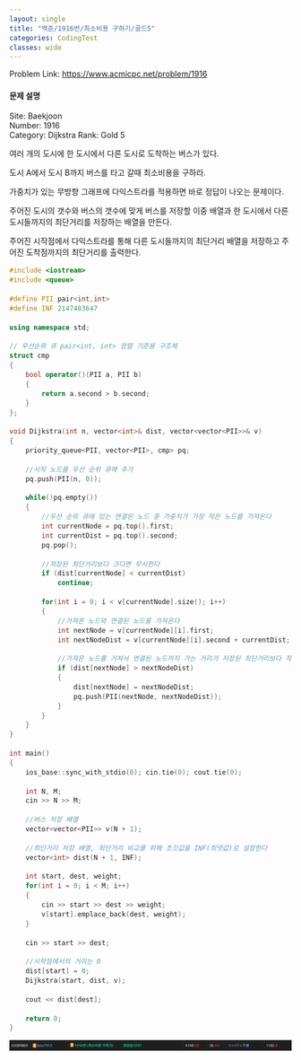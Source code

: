 ```yaml
---
layout: single
title: "백준/1916번/최소비용 구하기/골드5"
categories: CodingTest
classes: wide
---
```


Problem Link: <https://www.acmicpc.net/problem/1916>

#### 문제 설명

Site: Baekjoon   
Number: 1916   
Category: Dijkstra
Rank: Gold 5

여러 개의 도시에 한 도시에서 다른 도시로 도착하는 버스가 있다.

도시 A에서 도시 B까지 버스를 타고 갈때 최소비용을 구하라.

가중치가 있는 무방향 그래프에 다익스트라를 적용하면 바로 정답이 나오는 문제이다.

주어진 도시의 갯수와 버스의 갯수에 맞게 버스를 저장할 이중 배열과 한 도시에서 다른 도시들까지의 최단거리를 저장하는 배열을 만든다.

주어진 시작점에서 다익스트라를 통해 다른 도시들까지의 최단거리 배열을 저장하고 주어진 도착점까지의 최단거리를 출력한다.

```cpp
#include <iostream>
#include <queue>

#define PII pair<int,int>
#define INF 2147483647

using namespace std;

// 우선순위 큐 pair<int, int> 정렬 기준용 구조체
struct cmp
{
	bool operator()(PII a, PII b)
	{
		return a.second > b.second;
	}
};

void Dijkstra(int n, vector<int>& dist, vector<vector<PII>>& v)
{
	priority_queue<PII, vector<PII>, cmp> pq;

	//시작 노드를 우선 순위 큐에 추가
	pq.push(PII(n, 0));

	while(!pq.empty())
	{
		//우선 순위 큐에 있는 연결된 노드 중 가중치가 가장 작은 노드를 가져온다
		int currentNode = pq.top().first;
		int currentDist = pq.top().second;
		pq.pop();

		//저장된 최단거리보다 크다면 무시한다
		if (dist[currentNode] < currentDist)
			continue;

		for(int i = 0; i < v[currentNode].size(); i++)
		{
			//가져온 노드와 연결된 노드를 가져온다
			int nextNode = v[currentNode][i].first;
			int nextNodeDist = v[currentNode][i].second + currentDist;

			//가져온 노드를 거쳐서 연결된 노드까지 가는 거리가 저장된 최단거리보다 작다면 큐에 넣고 최단거리를 갱신한다
			if (dist[nextNode] > nextNodeDist)
			{
				dist[nextNode] = nextNodeDist;
				pq.push(PII(nextNode, nextNodeDist));
			}
		}
	}
}

int main()
{
	ios_base::sync_with_stdio(0); cin.tie(0); cout.tie(0);

	int N, M;
	cin >> N >> M;

	//버스 저장 배열
	vector<vector<PII>> v(N + 1);

	//최단거리 저장 배열, 최단거리 비교를 위해 초깃값을 INF(최댓값)로 설정한다
	vector<int> dist(N + 1, INF);

	int start, dest, weight;
	for(int i = 0; i < M; i++)
	{
		cin >> start >> dest >> weight;
		v[start].emplace_back(dest, weight);
	}

	cin >> start >> dest;

	//시작점에서의 거리는 0
	dist[start] = 0;
	Dijkstra(start, dist, v);

	cout << dist[dest];

	return 0;
}
```

![백준1916](/assets/images/CodingTest/백준1916번.PNG)
